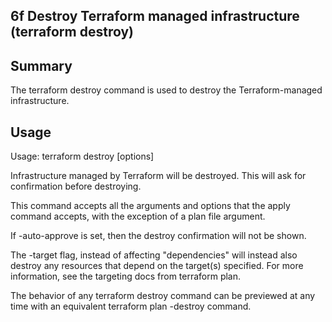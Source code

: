 ## 6f Destroy Terraform managed infrastructure (terraform destroy)

## Summary
The terraform destroy command is used to destroy the Terraform-managed infrastructure.

## Usage
Usage: terraform destroy [options]

Infrastructure managed by Terraform will be destroyed. This will ask for confirmation before destroying.

This command accepts all the arguments and options that the apply command accepts, with the exception of a plan file argument.

If -auto-approve is set, then the destroy confirmation will not be shown.

The -target flag, instead of affecting "dependencies" will instead also destroy any resources that depend on the target(s) specified. For more information, see the targeting docs from terraform plan.

The behavior of any terraform destroy command can be previewed at any time with an equivalent terraform plan -destroy command.

